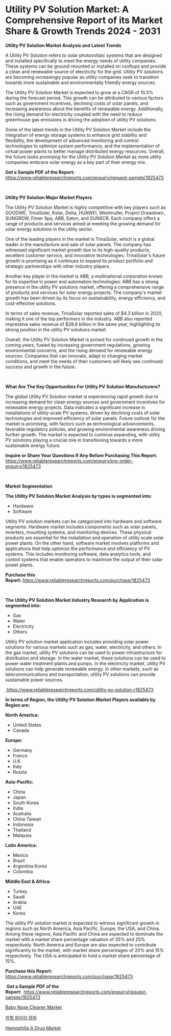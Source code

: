 <p><h1>Utility PV Solution Market: A Comprehensive Report of its Market Share & Growth Trends 2024 - 2031</h1></p><p><strong>Utility PV Solution Market Analysis and Latest Trends</strong></p>
<p><p>A Utility PV Solution refers to solar photovoltaic systems that are designed and installed specifically to meet the energy needs of utility companies. These systems can be ground-mounted or installed on rooftops and provide a clean and renewable source of electricity for the grid. Utility PV solutions are becoming increasingly popular as utility companies seek to transition towards more sustainable and environmentally friendly energy sources.</p><p>The Utility PV Solution Market is expected to grow at a CAGR of 10.5% during the forecast period. This growth can be attributed to various factors such as government incentives, declining costs of solar panels, and increasing awareness about the benefits of renewable energy. Additionally, the rising demand for electricity coupled with the need to reduce greenhouse gas emissions is driving the adoption of utility PV solutions.</p><p>Some of the latest trends in the Utility PV Solution Market include the integration of energy storage systems to enhance grid stability and flexibility, the development of advanced monitoring and control technologies to optimize system performance, and the implementation of virtual power plants to better manage distributed energy resources. Overall, the future looks promising for the Utility PV Solution Market as more utility companies embrace solar energy as a key part of their energy mix.</p></p>
<p><strong>Get a Sample PDF of the Report:&nbsp;</strong> <a href="https://www.reliableresearchreports.com/enquiry/request-sample/1825473">https://www.reliableresearchreports.com/enquiry/request-sample/1825473</a></p>
<p>&nbsp;</p>
<p><strong>Utility PV Solution Major Market Players</strong></p>
<p><p>The Utility PV Solution Market is highly competitive with key players such as GOODWE, TrinaSolar, Kstar, Delta, HUAWEI, Weidmuller, Project Drawdown, SUNGROW, Fimer Spa, ABB, Eaton, and SUNSCR. Each company offers a range of products and services aimed at meeting the growing demand for solar energy solutions in the utility sector.</p><p>One of the leading players in the market is TrinaSolar, which is a global leader in the manufacture and sale of solar panels. The company has witnessed significant market growth due to its high-quality products, excellent customer service, and innovative technologies. TrinaSolar's future growth is promising as it continues to expand its product portfolio and strategic partnerships with other industry players.</p><p>Another key player in the market is ABB, a multinational corporation known for its expertise in power and automation technologies. ABB has a strong presence in the utility PV solutions market, offering a comprehensive range of products and services for solar energy projects. The company's market growth has been driven by its focus on sustainability, energy efficiency, and cost-effective solutions.</p><p>In terms of sales revenue, TrinaSolar reported sales of $4.3 billion in 2020, making it one of the top performers in the industry. ABB also reported impressive sales revenue of $28.6 billion in the same year, highlighting its strong position in the utility PV solutions market.</p><p>Overall, the Utility PV Solution Market is poised for continued growth in the coming years, fueled by increasing government regulations, growing environmental concerns, and the rising demand for renewable energy sources. Companies that can innovate, adapt to changing market conditions, and meet the needs of their customers will likely see continued success and growth in the future.</p></p>
<p>&nbsp;</p>
<p><strong>What Are The Key Opportunities For Utility PV Solution Manufacturers?</strong></p>
<p><p>The global Utility PV Solution market is experiencing rapid growth due to increasing demand for clean energy sources and government incentives for renewable energy projects. Data indicates a significant increase in installations of utility-scale PV systems, driven by declining costs of solar technologies and improved efficiency of solar panels. Future outlook for the market is promising, with factors such as technological advancements, favorable regulatory policies, and growing environmental awareness driving further growth. The market is expected to continue expanding, with utility PV solutions playing a crucial role in transitioning towards a more sustainable energy future.</p></p>
<p><strong>Inquire or Share Your Questions If Any Before Purchasing This Report:</strong> <a href="https://www.reliableresearchreports.com/enquiry/pre-order-enquiry/1825473">https://www.reliableresearchreports.com/enquiry/pre-order-enquiry/1825473</a></p>
<p>&nbsp;</p>
<p><strong>Market Segmentation</strong></p>
<p><strong>The Utility PV Solution Market Analysis by types is segmented into:</strong></p>
<p><ul><li>Hardware</li><li>Software</li></ul></p>
<p><p>Utility PV solution markets can be categorized into hardware and software segments. Hardware market includes components such as solar panels, inverters, mounting systems, and monitoring devices. These physical products are essential for the installation and operation of utility scale solar power plants. On the other hand, software market involves platforms and applications that help optimize the performance and efficiency of PV systems. This includes monitoring software, data analytics tools, and control systems that enable operators to maximize the output of their solar power plants.</p></p>
<p><strong>Purchase this Report:&nbsp;</strong><a href="https://www.reliableresearchreports.com/purchase/1825473">https://www.reliableresearchreports.com/purchase/1825473</a></p>
<p>&nbsp;</p>
<p><strong>The Utility PV Solution Market Industry Research by Application is segmented into:</strong></p>
<p><ul><li>Gas</li><li>Water</li><li>Electricity</li><li>Others</li></ul></p>
<p><p>Utility PV solution market application includes providing solar power solutions for various markets such as gas, water, electricity, and others. In the gas market, utility PV solutions can be used to power infrastructure for distribution and storage. In the water market, these solutions can be used to power water treatment plants and pumps. In the electricity market, utility PV solutions can help generate renewable energy. In other markets, such as telecommunications and transportation, utility PV solutions can provide sustainable power sources.</p></p>
<p><a href="https://www.reliableresearchreports.com/utility-pv-solution-r1825473">&nbsp;https://www.reliableresearchreports.com/utility-pv-solution-r1825473</a></p>
<p><strong>In terms of Region, the Utility PV Solution Market Players available by Region are:</strong></p>
<p>
    <p> <strong> North America: </strong>
        <ul>
            <li>United States</li>
            <li>Canada</li>
        </ul>
        </p> 
    <p> <strong> Europe: </strong>
        <ul>
            <li>Germany</li>
            <li>France</li>
            <li>U.K.</li>
            <li>Italy</li>
            <li>Russia</li>
        </ul>
        </p> 
    <p> <strong> Asia-Pacific: </strong>
        <ul>
            <li>China</li>
            <li>Japan</li>
            <li>South Korea</li>
            <li>India</li>
            <li>Australia</li>
            <li>China Taiwan</li>
            <li>Indonesia</li>
            <li>Thailand</li>
            <li>Malaysia</li>
        </ul>
        </p> 
    <p> <strong> Latin America: </strong>
        <ul>
            <li>Mexico</li>
            <li>Brazil</li>
            <li>Argentina Korea</li>
            <li>Colombia</li>
        </ul>
        </p> 
    <p> <strong> Middle East & Africa: </strong>
        <ul>
            <li>Turkey</li>
            <li>Saudi</li>
            <li>Arabia</li>
            <li>UAE</li>
            <li>Korea</li>
        </ul>
    </p>
    </p>
<p><p>The utility PV solution market is expected to witness significant growth in regions such as North America, Asia Pacific, Europe, the USA, and China. Among these regions, Asia Pacific and China are expected to dominate the market with a market share percentage valuation of 35% and 25% respectively. North America and Europe are also expected to contribute significantly to the market, with market share percentages of 20% and 15% respectively. The USA is anticipated to hold a market share percentage of 15%.</p></p>
<p><strong>Purchase this Report: </strong><a href="https://www.reliableresearchreports.com/purchase/1825473">https://www.reliableresearchreports.com/purchase/1825473</a></p>
<p>&nbsp;<strong>Get a Sample PDF of the Report:&nbsp;&nbsp;</strong><a href="https://www.reliableresearchreports.com/enquiry/request-sample/1825473">https://www.reliableresearchreports.com/enquiry/request-sample/1825473</a></p>
<p><strong></strong></p>
<p><p><a href="https://www.linkedin.com/pulse/baby-nose-cleaner-market-share-evolution-growth-trends-2024-0r4mf?trackingId=kN70Q83moetkoKkwXEjXNQ%3D%3D">Baby Nose Cleaner Market</a></p><p><a href="https://github.com/laholand/Market-Research-Report-List-3/blob/main/766838261541.md">원형 파이어 댐퍼</a></p><p><a href="https://www.linkedin.com/pulse/hemophilia-drug-market-insights-cagr-trends-growth-strategies-ixbzc?trackingId=e3i7kRRhQU9MG9XWniV6Ig%3D%3D">Hemophilia A Drug Market</a></p></p>